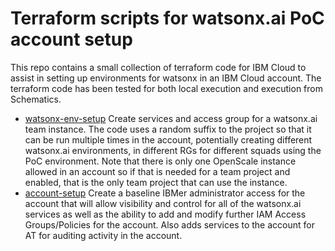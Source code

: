 # Terraform scripts for watsonx.ai PoC account setup

This repo contains a small collection of terraform code for IBM Cloud to assist in setting up environments for watsonx in an IBM Cloud account. The terraform code has been tested for both local execution and execution from Schematics.

* [watsonx-env-setup](watsonx-env-setup) Create services and access group for a watsonx.ai team instance. The code uses a random suffix to the project so that it can be run multiple times in the account, potentially creating different watsonx.ai environments, in different RGs for different squads using the PoC environment. Note that there is only one OpenScale instance allowed in an account so if that is needed for a team project and enabled, that is the only team project that can use the instance.
* [account-setup](account-setup) Create a baseline IBMer administrator access for the account that will allow visibility and control for all of the watsonx.ai services as well as the ability to add and modify further IAM Access Groups/Policies for the account. Also adds services to the account for AT for auditing activity in the account.
